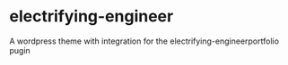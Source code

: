 # electrifying-engineer
A wordpress theme with integration for the electrifying-engineerportfolio pugin
